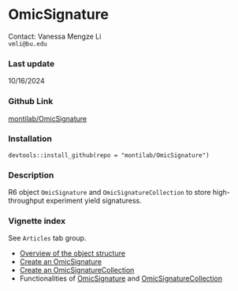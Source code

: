 OmicSignature
=============

Contact: Vanessa Mengze Li \
`vmli@bu.edu`

### Last update

10/16/2024

### Github Link
[montilab/OmicSignature](https://github.com/montilab/OmicSignature) 

### Installation

`devtools::install_github(repo = "montilab/OmicSignature")` 

### Description

R6 object `OmicSignature` and `OmicSignatureCollection` to store high-throughput experiment yield signaturess. 

### Vignette index
See `Articles` tab group. 

- [Overview of the object structure](https://montilab.github.io/OmicSignature/articles/ObjectStructure.html) 
- [Create an OmicSignature](https://montilab.github.io/OmicSignature/articles/CreateOmS.html) 
- [Create an OmicSignatureCollection](https://montilab.github.io/OmicSignature/articles/CreateOmSC.html) 
- Functionalities of [OmicSignature](https://montilab.github.io/OmicSignature/articles/FunOmS.html) and [OmicSignatureCollection](https://montilab.github.io/OmicSignature/articles/FunOmSC.html)
